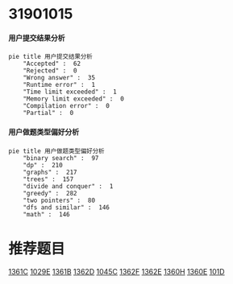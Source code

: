# 31901015

<!-- tabs:start -->



#### **用户提交结果分析**

```mermaid
pie title 用户提交结果分析
    "Accepted" :  62
    "Rejected" :  0
    "Wrong answer" :  35
    "Runtime error" :  1
    "Time limit exceeded" :  1
    "Memory limit exceeded" :  0
    "Compilation error" :  0
    "Partial" :  0
```

#### **用户做题类型偏好分析**

```mermaid
pie title 用户做题类型偏好分析
    "binary search" :  97
    "dp" :  210
    "graphs" :  217
    "trees" :  157
    "divide and conquer" :  1
    "greedy" :  282
    "two pointers" :  80
    "dfs and similar" :  146
    "math" :  146
```



<!-- tabs:end -->
# 推荐题目
[1361C](https://codeforces.com/contest/1361/problem/C)
[1029E](https://codeforces.com/contest/1029/problem/E)
[1361B](https://codeforces.com/contest/1361/problem/B)
[1362D](https://codeforces.com/contest/1362/problem/D)
[1045C](https://codeforces.com/contest/1045/problem/C)
[1362F](https://codeforces.com/contest/1362/problem/F)
[1362E](https://codeforces.com/contest/1362/problem/E)
[1360H](https://codeforces.com/contest/1360/problem/H)
[1360E](https://codeforces.com/contest/1360/problem/E)
[101D](https://codeforces.com/contest/101/problem/D)
